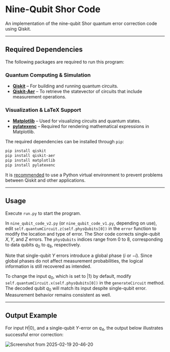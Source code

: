 # **Nine-Qubit Shor Code**  
An implementation of the nine-qubit Shor quantum error correction code using Qiskit.

---

## **Required Dependencies**  

The following packages are required to run this program:  
### **Quantum Computing & Simulation**  
- **[Qiskit](https://github.com/Qiskit/qiskit)** – For building and running quantum circuits.  
- **[Qiskit-Aer](https://github.com/Qiskit/qiskit-aer)** – To retrieve the statevector of circuits that include measurement operations.
### **Visualization & LaTeX Support**  
- **[Matplotlib](https://github.com/matplotlib/matplotlib)** – Used for visualizing circuits and quantum states.  
- **[pylatexenc](https://github.com/phfaist/pylatexenc)** – Required for rendering mathematical expressions in Matplotlib.  

The required dependencies can be installed through `pip`:  

```bash
pip install qiskit 
pip install qiskit-aer 
pip install matplotlib 
pip install pylatexenc
```

It is [recommended](https://docs.quantum.ibm.com/guides/install-qiskit) to use a Python virtual environment to prevent problems between Qiskit and other applications.

---

## Usage
Execute `run.py` to start the program.

In `nine_qubit_code_v2.py` (or `nine_qubit_code_v1.py`, depending on use),
edit `self.quantumCircuit.z(self.physQubits[0])` in the `error` function
to modify the location and type of error. The Shor code corrects single-qubit
$X, Y$, and $Z$ errors. The `physQubits` indices range from 0 to 8, corresponding
to data qubits $q_0$ to $q_8$, respectively.

Note that single-qubit $Y$ errors introduce a global phase ($i$ or $-i$). Since global
phases do not affect measurement probabilities, the logical information is
still recovered as intended.

To change the input $q_0$, which is set to $|1\rangle$ by default, modify
`self.quantumCircuit.x(self.physQubits[0])` in the `generateCircuit` method. The decoded
qubit $q_0$ will match its input despite single-qubit error. Measurement behavior 
remains consistent as well.

---

## Output Example
For input $H|0\rangle$, and a single-qubit $Y$-error on $q_4$, the output below illustrates successful error correction:

![Screenshot from 2025-02-19 20-46-20](https://github.com/user-attachments/assets/76b32e9a-ae1a-4f6b-870d-c31b4bcfc513)


